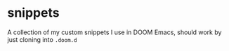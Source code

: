 # snippets
A collection of my custom snippets I use in DOOM Emacs, should work by just cloning into `.doom.d`
